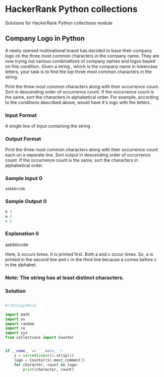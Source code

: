 # HackerRank Python collections
Solutions for HackerRank Python collections module

## Company Logo in Python

A newly opened multinational brand has decided to base their company logo on the three most common characters in the company name. They are now trying out various combinations of company names and logos based on this condition. Given a string , which is the company name in lowercase letters, your task is to find the top three most common characters in the string.

Print the three most common characters along with their occurrence count.
Sort in descending order of occurrence count.
If the occurrence count is the same, sort the characters in alphabetical order.
For example, according to the conditions described above, would have it's logo with the letters .

### Input Format

A single line of input containing the string .

### Output Format

Print the three most common characters along with their occurrence count each on a separate line.
Sort output in descending order of occurrence count.
If the occurrence count is the same, sort the characters in alphabetical order.

### Sample Input 0
```python
aabbbccde
```
### Sample Output 0
```python
b 3
a 2
c 2
```
### Explanation 0
aabbbccde

Here, b occurs  times. It is printed first.
Both a and c occur  times. So, a is printed in the second line and c in the third line because a comes before c in the alphabet.

### Note: The string  has at least  distinct characters.

### Solution

```python

#!/bin/python3

import math
import os
import random
import re
import sys
from collections import Counter


if __name__ == '__main__':
    s = sorted(input().strip())
    logo = Counter(s).most_common(3)
    for character, count in logo:
        print(character, count)
    
```



